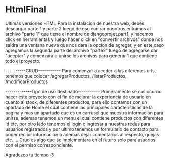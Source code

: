 # HtmlFinal
Ultimas versiones HTML
Para la instalacion de nuestra web, debes descargar parte 1 y parte 2 luego de eso con rar nosotros entramos al archivo "parte 1" que tiene el nombre de djangoprojet.part1, y hacemos click en herramientas y luego hacer click en "convertir archivos" donde nos saldra una ventana nueva que nos dara la opcion de agregar, y en este caso agregamos la segunda parte del archivo "parte2" luego de agregarse dar "aceptar" y comenzara a unirse los archivos para generar 1 que contiene todo el proyecto. 

----------CRUD-----------
Para comenzar a aceder a las diferentes urls, tenemos que colocar /agregarProductos, /listarProductos, /modificarProductos



-------------Tipo de uso destinado-----------
Primeramente se nos ocurrio hacer este proyecto con el fin de mejorar la experiencia de usuario en cuanto al stock, de diferentes productos, para ello contamos con un apartado de Home el cual contiene las principales caracteristicas de la pagina y mas un apartado que es un carrusel que muestra informacion para unirse, ademas tenemos un menu el cual contiene productos con diferentes id etc, por otro lado tenemos el login o ingresar a nuestras redes para usuarios registrados y por ultimo tenemos un formulario de contacto para poder recibir informacion o ademas dejar comentarios al respecto, quejas etc.....  Crud es algo que se implementara en el futuro solo para usuarios con el permiso correspondiente. 



Agradezco tu tiempo :3
